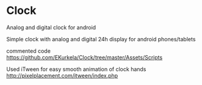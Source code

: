 # Clock
Analog and digital clock for android

Simple clock with analog and digital 24h display for android phones/tablets

commented code https://github.com/EKurkela/Clock/tree/master/Assets/Scripts

Used iTween for easy smooth animation of clock hands http://pixelplacement.com/itween/index.php
